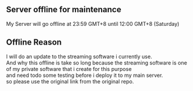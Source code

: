 ## Server offline for maintenance
My Server will go offline at 23:59 GMT+8 until 12:00 GMT+8 (Saturday)<br>
## Offline Reason
I will do an update to the streaming software i currently use.<br>
And why this offline is take so long because the streaming software is one of my private software that i create for this purpose<br>
and need todo some testing before i deploy it to my main server.<br>
so please use the original link from the original repo.
